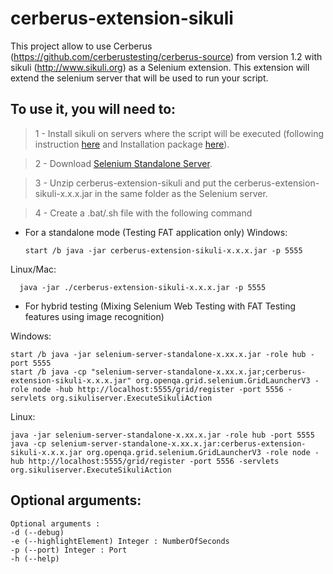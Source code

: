 # cerberus-extension-sikuli

This project allow to use Cerberus (https://github.com/cerberustesting/cerberus-source) from version 1.2 with sikuli (http://www.sikuli.org) as a Selenium extension. This extension will extend the selenium server that will be used to run your script.

## To use it, you will need to:

> 1 - Install sikuli on servers where the script will be executed (following instruction [here](http://sikulix-2014.readthedocs.org/en/latest/index.html)   and Installation package [here](https://launchpad.net/sikuli/sikulix)).

> 2 - Download [Selenium Standalone Server](http://www.seleniumhq.org/download).

> 3 - Unzip cerberus-extension-sikuli and put the cerberus-extension-sikuli-x.x.x.jar in the same folder as the Selenium server.

> 4 - Create a .bat/.sh file with the following command

- For a standalone mode (Testing FAT application only)
Windows:

      start /b java -jar cerberus-extension-sikuli-x.x.x.jar -p 5555


Linux/Mac:

      java -jar ./cerberus-extension-sikuli-x.x.x.jar -p 5555


- For hybrid testing (Mixing Selenium Web Testing with FAT Testing features using image recognition)

Windows:

    start /b java -jar selenium-server-standalone-x.xx.x.jar -role hub -port 5555
    start /b java -cp "selenium-server-standalone-x.xx.x.jar;cerberus-extension-sikuli-x.x.x.jar" org.openqa.grid.selenium.GridLauncherV3 -role node -hub http://localhost:5555/grid/register -port 5556 -servlets org.sikuliserver.ExecuteSikuliAction


Linux:

    java -jar selenium-server-standalone-x.xx.x.jar -role hub -port 5555
    java -cp selenium-server-standalone-x.xx.x.jar:cerberus-extension-sikuli-x.x.x.jar org.openqa.grid.selenium.GridLauncherV3 -role node -hub http://localhost:5555/grid/register -port 5556 -servlets org.sikuliserver.ExecuteSikuliAction

## Optional arguments:

    Optional arguments :
    -d (--debug)
    -e (--highlightElement) Integer : NumberOfSeconds
    -p (--port) Integer : Port
    -h (--help)

